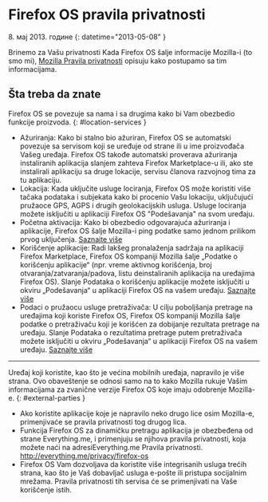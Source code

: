 # Firefox OS pravila privatnosti

8\. мај 2013. године
{: datetime="2013-05-08" }

Brinemo za Vašu privatnosti Kada Firefox OS šalje informacije Mozilla-i (to smo mi), [Mozilla Pravila privatnosti](https://www.mozilla.org/sr/privacy/) opisuju kako postupamo sa tim informacijama.

## Šta treba da znate

Firefox OS se povezuje sa nama i sa drugima kako bi Vam obezbedio funkcije proizvoda.
{: #location-services }

* Ažuriranja: Kako bi stalno bio ažuriran, Firefox OS se automatski povezuje sa servisom koji se uređuje od strane ili u ime proizvođača Vašeg uređaja. Firefox OS takođe automatski proverava ažuriranja instaliranih aplikacija slanjem zahteva Firefox Marketplace-u ili, ako ste instalirali aplikaciju sa druge lokacije, servisu članova razvojnog tima za tu aplikaciju.
* Lokacija: Kada uključite usluge lociranja, Firefox OS može koristiti više tačaka podataka i subjekata kako bi procenio Vašu lokaciju, uključujući pružaoce GPS, AGPS i drugih geolokacijskih usluga. Usluge lociranja možete isključiti u aplikaciji Firefox OS "Podešavanja" na svom uređaju.
* Početna aktivacija: Kako bi obezbedio odgovarajuća ažuriranja i aplikacije, Firefox OS šalje Mozilla-i ping podatke samo jednom prilikom prvog uključenja. [Saznajte više](https://wiki.mozilla.org/FirefoxOS/Metrics)
* Korišćenje aplikacije: Radi lakšeg pronalaženja sadržaja na aplikaciji Firefox Marketplace, Firefox OS kompaniji Mozilla šalje „Podatke o korišćenju aplikacije“ (npr. vreme aktivnog korišćenja, broj otvaranja/zatvaranja/padova, listu deinstaliranih aplikacija na uređajima Firefox OS). Slanje Podataka o korišćenju aplikacije možete isključiti u okviru „Podešavanja“ u aplikaciji Firefox OS na vašem uređaju. [Saznajte više](https://wiki.mozilla.org/FirefoxOS/Metrics/App_Usage)
* Podaci o pružaocu usluge pretraživača: U cilju poboljšanja pretrage na uređajima koji koriste Firefox OS, Firefox OS kompaniji Mozilla šalje podatke o pretraživaču koji je korišćen za dobijanje rezultata pretrage na uređaju. Slanje Podataka o rezultatima pretrage putem pretraživača možete isključiti u okviru „Podešavanja“ u aplikaciji Firefox OS na vašem uređaju. [Saznajte više](https://wiki.mozilla.org/FirefoxOS/Metrics/App_Usage)

---------------------------------------

Uređaj koji koristite, kao što je većina mobilnih uređaja, napravilo je više strana. Ovo obaveštenje se odnosi samo na to kako Mozilla rukuje Vašim informacijama za zvanične verzije Firefox OS koje imaju odobrenje Mozilla-e.
{: #external-parties }

* Ako koristite aplikacije koje je napravilo neko drugo lice osim Mozilla-e, primenjivaće se pravila privatnosti tog drugog lica.
* Funkcija Firefox OS za dinamičku pretragu aplikacija je obezbeđena od strane Everything.me, i primenjuju se njihova pravila privatnosti, koja možete naći na adresiEverything.me Pravila privatnosti. <http://everything.me/privacy/firefox-os>
* Firefox OS Vam dozvoljava da koristite više integrisanih usluga trećih strana, kao što je Vaš dobavljač usluga e-pošte ili pristupa socijalnim mrežama. Pravila privatnosti tih servisa će se primenjivati na Vaše korišćenje istih.
